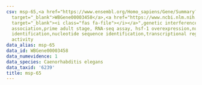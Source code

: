 ```yaml
---
csv: msp-65,<a href="https://www.ensembl.org/Homo_sapiens/Gene/Summary?db=core;g=WBGene00003458"
  target="_blank">WBGene00003458</a>,<a href="https://www.ncbi.nlm.nih.gov/pubmed/30894454"
  target="_blank"><i class="fas fa-file"></i></a>",genetic interference,functional
  association,prime adult stage, RNA-seq assay, hsf-1 overexpression,nucleotide sequence
  identification,nucleotide sequence identification,transcriptional regulation,up-regulates
  activity
data_alias: msp-65
data_id: WBGene00003458
data_numevidence: 1
data_species: Caenorhabditis elegans
data_taxid: '6239'
title: msp-65
---
```


